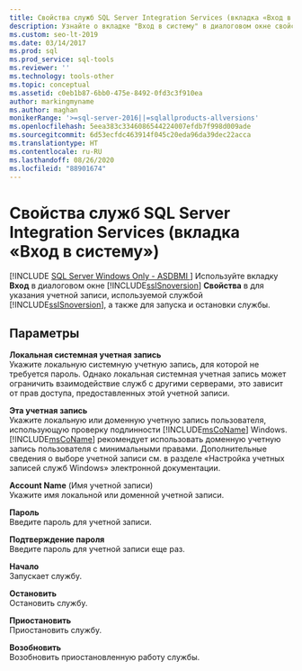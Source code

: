 ```yaml
---
title: Свойства служб SQL Server Integration Services (вкладка «Вход в систему»)
description: Узнайте о вкладке "Вход в систему" в диалоговом окне свойств SQL Server Integration Services. Узнайте, как указать учетную запись, а также запустить или остановить работу службы.
ms.custom: seo-lt-2019
ms.date: 03/14/2017
ms.prod: sql
ms.prod_service: sql-tools
ms.reviewer: ''
ms.technology: tools-other
ms.topic: conceptual
ms.assetid: c0eb1b87-6bb0-475e-8492-0fd3c3f910ea
author: markingmyname
ms.author: maghan
monikerRange: '>=sql-server-2016||=sqlallproducts-allversions'
ms.openlocfilehash: 5eea383c3346086544224007efdb7f998d009ade
ms.sourcegitcommit: 6d53ecfdc463914f045c20eda96da39dec22acca
ms.translationtype: HT
ms.contentlocale: ru-RU
ms.lasthandoff: 08/26/2020
ms.locfileid: "88901674"
---
```

# <a name="sql-server-integration-services-properties-log-on-tab"></a>Свойства служб SQL Server Integration Services (вкладка «Вход в систему»)
[!INCLUDE [SQL Server Windows Only - ASDBMI ](../../includes/applies-to-version/sql-windows-only-asdbmi.md)]
  Используйте вкладку **Вход** в диалоговом окне [!INCLUDE[ssISnoversion](../../includes/ssisnoversion-md.md)] **Свойства** в  для указания учетной записи, используемой службой [!INCLUDE[ssISnoversion](../../includes/ssisnoversion-md.md)], а также для запуска и остановки службы.  
  
## <a name="options"></a>Параметры  
 **Локальная системная учетная запись**  
 Укажите локальную системную учетную запись, для которой не требуется пароль. Однако локальная системная учетная запись может ограничить взаимодействие служб с другими серверами, это зависит от прав доступа, предоставленных этой учетной записи.  
  
 **Эта учетная запись**  
 Укажите локальную или доменную учетную запись пользователя, использующую проверку подлинности [!INCLUDE[msCoName](../../includes/msconame-md.md)] Windows. [!INCLUDE[msCoName](../../includes/msconame-md.md)] рекомендует использовать доменную учетную запись пользователя с минимальными правами. Дополнительные сведения о выборе учетной записи см. в разделе «Настройка учетных записей служб Windows» электронной документации.  
  
 **Account Name** (Имя учетной записи)  
 Укажите имя локальной или доменной учетной записи.  
  
 **Пароль**  
 Введите пароль для учетной записи.  
  
 **Подтверждение пароля**  
 Введите пароль для учетной записи еще раз.  
  
 **Начало**  
 Запускает службу.  
  
 **Остановить**  
 Остановить службу.  
  
 **Приостановить**  
 Приостановить службу.  
  
 **Возобновить**  
 Возобновить приостановленную работу службы.  
  
  
